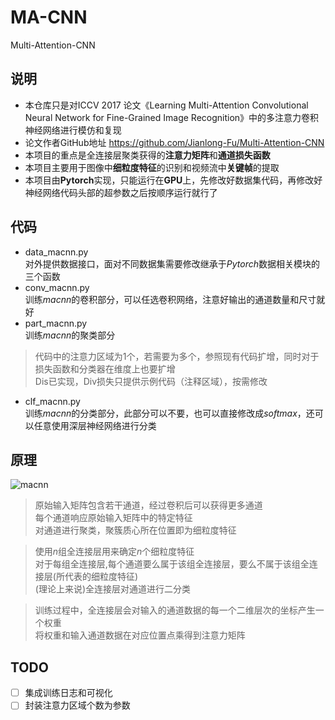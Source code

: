 # MA-CNN
Multi-Attention-CNN
## 说明 
+ 本仓库只是对ICCV 2017 论文《Learning Multi-Attention Convolutional Neural Network for Fine-Grained Image Recognition》中的多注意力卷积神经网络进行模仿和复现  
+ 论文作者GitHub地址 https://github.com/Jianlong-Fu/Multi-Attention-CNN  
+ 本项目的重点是全连接层聚类获得的**注意力矩阵**和**通道损失函数**  
+ 本项目主要用于图像中**细粒度特征**的识别和视频流中**关键帧**的提取  
+ 本项目由**Pytorch**实现，只能运行在**GPU**上，先修改好数据集代码，再修改好神经网络代码头部的超参数之后按顺序运行就行了
## 代码
+ data_macnn.py  
对外提供数据接口，面对不同数据集需要修改继承于*Pytorch*数据相关模块的三个函数  
+ conv_macnn.py  
训练*macnn*的卷积部分，可以任选卷积网络，注意好输出的通道数量和尺寸就好
+ part_macnn.py  
训练*macnn*的聚类部分  
>代码中的注意力区域为1个，若需要为多个，参照现有代码扩增，同时对于损失函数和分类器在维度上也要扩增  
>Dis已实现，Div损失只提供示例代码（注释区域），按需修改
+ clf_macnn.py  
训练*macnn*的分类部分，此部分可以不要，也可以直接修改成*softmax*，还可以任意使用深层神经网络进行分类
## 原理  
![macnn](https://img-blog.csdn.net/20180511154450998?watermark/2/text/aHR0cHM6Ly9ibG9nLmNzZG4ubmV0L2VsbGluX3lvdW5n/font/5a6L5L2T/fontsize/400/fill/I0JBQkFCMA==/dissolve/70)
>原始输入矩阵包含若干通道，经过卷积后可以获得更多通道  
>每个通道响应原始输入矩阵中的特定特征  
>对通道进行聚类，聚簇质心所在位置即为细粒度特征  

>使用*n*组全连接层用来确定*n*个细粒度特征  
>对于每组全连接层,每个通道要么属于该组全连接层，要么不属于该组全连接层(所代表的细粒度特征)  
>(理论上来说)全连接层对通道进行二分类

>训练过程中，全连接层会对输入的通道数据的每一个二维层次的坐标产生一个权重  
>将权重和输入通道数据在对应位置点乘得到注意力矩阵  
## TODO  
- [ ] 集成训练日志和可视化  
- [ ] 封装注意力区域个数为参数  
